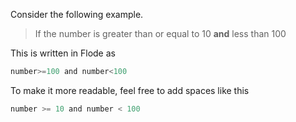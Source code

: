 Consider the following example.

> If the number is greater than or equal to 10 **and** less than 100

This is written in Flode as 

```javascript
number>=100 and number<100
```

To make it more readable, feel free to add spaces like this

```javascript
number >= 10 and number < 100
```


